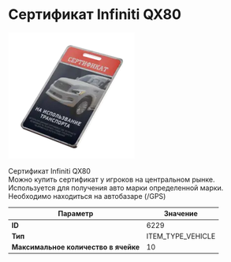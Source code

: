 # Сертификат Infiniti QX80

![Item Image](../img/6229.webp?raw=true)

Сертификат Infiniti QX80<br>Можно купить сертификат у игроков на центральном рынке.<br>Используется для получения авто марки определенной марки.<br>Необходимо находиться на автобазаре (/GPS)


| Параметр | Значение |
|----------|----------|
| **ID** | 6229 |
| **Тип** | ITEM_TYPE_VEHICLE |
| **Максимальное количество в ячейке** | 10 |


